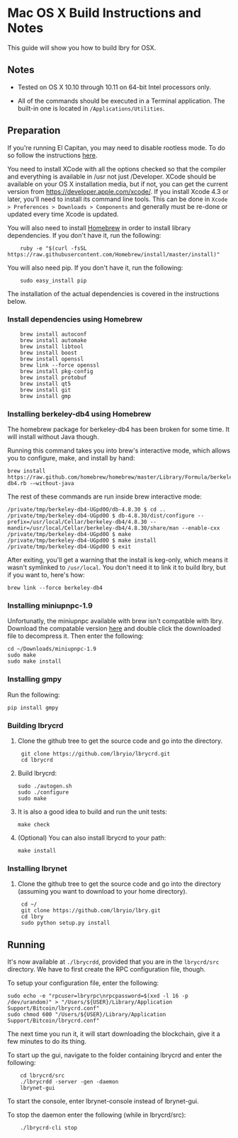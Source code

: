 Mac OS X Build Instructions and Notes
====================================
This guide will show you how to build lbry for OSX.

Notes
-----

* Tested on OS X 10.10 through 10.11 on 64-bit Intel processors only.

* All of the commands should be executed in a Terminal application. The
built-in one is located in `/Applications/Utilities`.

Preparation
-----------

If you're running El Capitan, you may need to disable rootless mode. To do so follow the instructions [here](https://www.quora.com/How-do-I-turn-off-the-rootless-in-OS-X-El-Capitan-10-11).

You need to install XCode with all the options checked so that the compiler
and everything is available in /usr not just /Developer. XCode should be
available on your OS X installation media, but if not, you can get the
current version from https://developer.apple.com/xcode/. If you install
Xcode 4.3 or later, you'll need to install its command line tools. This can
be done in `Xcode > Preferences > Downloads > Components` and generally must
be re-done or updated every time Xcode is updated.

You will also need to install [Homebrew](http://brew.sh) in order to install library
dependencies. If you don't have it, run the following:

        ruby -e "$(curl -fsSL https://raw.githubusercontent.com/Homebrew/install/master/install)"

You will also need pip. If you don't have it, run the following:

        sudo easy_install pip

The installation of the actual dependencies is covered in the instructions below.

### Install dependencies using Homebrew

        brew install autoconf 
        brew install automake 
        brew install libtool 
        brew install boost
        brew install openssl 
        brew link --force openssl
        brew install pkg-config 
        brew install protobuf 
        brew install qt5 
        brew install git 
        brew install gmp

### Installing berkeley-db4 using Homebrew

The homebrew package for berkeley-db4 has been broken for some time.  It will install without Java though.

Running this command takes you into brew's interactive mode, which allows you to configure, make, and install by hand:

    brew install https://raw.github.com/homebrew/homebrew/master/Library/Formula/berkeley-db4.rb -–without-java 

The rest of these commands are run inside brew interactive mode:

    /private/tmp/berkeley-db4-UGpd0O/db-4.8.30 $ cd ..
    /private/tmp/berkeley-db4-UGpd0O $ db-4.8.30/dist/configure --prefix=/usr/local/Cellar/berkeley-db4/4.8.30 --mandir=/usr/local/Cellar/berkeley-db4/4.8.30/share/man --enable-cxx
    /private/tmp/berkeley-db4-UGpd0O $ make
    /private/tmp/berkeley-db4-UGpd0O $ make install
    /private/tmp/berkeley-db4-UGpd0O $ exit


After exiting, you'll get a warning that the install is keg-only, which means it wasn't symlinked to `/usr/local`.  You don't need it to link it to build lbry, but if you want to, here's how:

    brew link --force berkeley-db4


### Installing miniupnpc-1.9

Unfortunatly, the miniupnpc available with brew isn't compatible with lbry. Download the compatable version [here](http://miniupnp.free.fr/files/download.php?file=miniupnpc-1.9.tar.gz) and double click the downloaded file to decompress it. Then enter the following:

    cd ~/Downloads/miniupnpc-1.9
    sudo make
    sudo make install

### Installing gmpy

Run the following:

    pip install gmpy

### Building lbrycrd

1. Clone the github tree to get the source code and go into the directory.

        git clone https://github.com/lbryio/lbrycrd.git
        cd lbrycrd

2.  Build lbrycrd:

        sudo ./autogen.sh
        sudo ./configure
        sudo make

3.  It is also a good idea to build and run the unit tests:

        make check

4.  (Optional) You can also install lbrycrd to your path:

        make install

### Installing lbrynet

1. Clone the github tree to get the source code and go into the directory (assuming you want to download to your home directory).

        cd ~/
        git clone https://github.com/lbryio/lbry.git
        cd lbry
        sudo python setup.py install

Running
-------

It's now available at `./lbrycrdd`, provided that you are in the `lbrycrd/src`
directory. We have to first create the RPC configuration file, though.

To setup your configuration file, enter the following:

    sudo echo -e "rpcuser=lbryrpc\nrpcpassword=$(xxd -l 16 -p /dev/urandom)" > "/Users/${USER}/Library/Application Support/Bitcoin/lbrycrd.conf"
    sudo chmod 600 "/Users/${USER}/Library/Application Support/Bitcoin/lbrycrd.conf"

The next time you run it, it will start downloading the blockchain, give it a few minutes to do its thing.

To start up the gui, navigate to the folder containing lbrycrd and enter the following:

        cd lbrycrd/src
        ./lbrycrdd -server -gen -daemon
        lbrynet-gui

To start the console, enter lbrynet-console instead of lbrynet-gui.

To stop the daemon enter the following (while in lbrycrd/src):

        ./lbrycrd-cli stop
